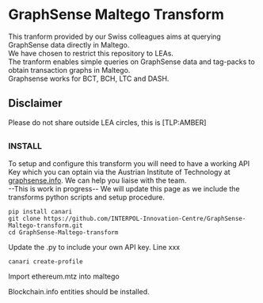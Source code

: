# GraphSense Maltego Transform
This tranform provided by our Swiss colleagues aims at querying GraphSense data directly in Maltego.<br>
We have chosen to restrict this repository to LEAs.<br>
The tranform enables simple queries on GraphSense data and tag-packs to obtain transaction graphs in Maltego.<br>
Graphsense works for BCT, BCH, LTC and DASH.<br>
## Disclaimer
Please do not share outside LEA circles, this is [TLP:AMBER]<br>
##
### INSTALL
To setup and configure this transform you will need to have a working API Key which you can optain via the Austrian Institute of Technology at [graphsense.info](https://graphsense.info).
We can help you liaise with the team.<br>
--This is work in progress-- We will update this page as we include the transforms python scripts and setup procedure.<br>
```
pip install canari
git clone https://github.com/INTERPOL-Innovation-Centre/GraphSense-Maltego-transform.git
cd GraphSense-Maltego-transform
```
Update the .py to include your own API key.
Line xxx
```
canari create-profile
```
Import ethereum.mtz into maltego

Blockchain.info entities should be installed.